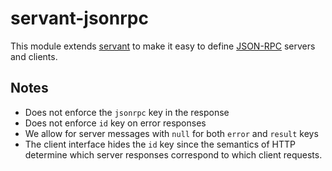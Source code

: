 servant-jsonrpc
====

This module extends [servant][1] to make it easy to define [JSON-RPC][2] servers and
clients.

[1]: https://haskell-servant.readthedocs.io/en/stable/
[2]: https://www.jsonrpc.org


Notes
----

* Does not enforce the `jsonrpc` key in the response
* Does not enforce `id` key on error responses
* We allow for server messages with `null` for both `error` and `result` keys
* The client interface hides the `id` key since the semantics of HTTP determine
  which server responses correspond to which client requests.
